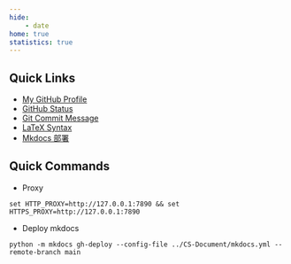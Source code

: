 ```yaml
---
hide:
    - date
home: true
statistics: true
---
```


## Quick Links

- [My GitHub Profile](https://github.com/QiuHong-1202)
- [GitHub Status](https://www.githubstatus.com/)
- [Git Commit Message](https://qiuhong-1202.github.io/Tutorial/Git%20%26%20GitHub/Git%20commit%20messages/)
- [LaTeX Syntax](https://qiuhong-1202.github.io/Tutorial/LaTeX/)
- [Mkdocs 部署](https://qiuhong-1202.github.io/Tutorial/Mkdocs/#_4)

## Quick Commands

- Proxy

```
set HTTP_PROXY=http://127.0.0.1:7890 && set HTTPS_PROXY=http://127.0.0.1:7890
```

- Deploy mkdocs

```
python -m mkdocs gh-deploy --config-file ../CS-Document/mkdocs.yml --remote-branch main
```

